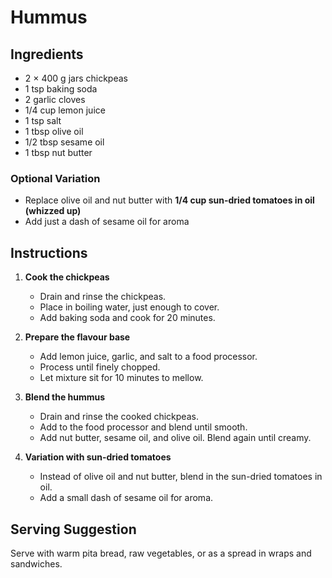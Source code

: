# Hummus

## Ingredients
- 2 × 400 g jars chickpeas  
- 1 tsp baking soda  
- 2 garlic cloves  
- 1/4 cup lemon juice  
- 1 tsp salt  
- 1 tbsp olive oil  
- 1/2 tbsp sesame oil  
- 1 tbsp nut butter  

### Optional Variation
- Replace olive oil and nut butter with **1/4 cup sun-dried tomatoes in oil (whizzed up)**  
- Add just a dash of sesame oil for aroma  

## Instructions
1. **Cook the chickpeas**  
   - Drain and rinse the chickpeas.  
   - Place in boiling water, just enough to cover.  
   - Add baking soda and cook for 20 minutes.  

2. **Prepare the flavour base**  
   - Add lemon juice, garlic, and salt to a food processor.  
   - Process until finely chopped.  
   - Let mixture sit for 10 minutes to mellow.  

3. **Blend the hummus**  
   - Drain and rinse the cooked chickpeas.  
   - Add to the food processor and blend until smooth.  
   - Add nut butter, sesame oil, and olive oil. Blend again until creamy.  

4. **Variation with sun-dried tomatoes**  
   - Instead of olive oil and nut butter, blend in the sun-dried tomatoes in oil.  
   - Add a small dash of sesame oil for aroma.  

## Serving Suggestion
Serve with warm pita bread, raw vegetables, or as a spread in wraps and sandwiches.